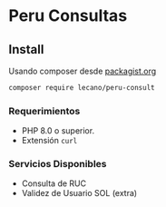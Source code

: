 # Peru Consultas

## Install
Usando composer desde [packagist.org](https://packagist.org/packages/lecano/peru-consult)
```bash
composer require lecano/peru-consult
```

### Requerimientos
- PHP 8.0 o superior.
- Extensión `curl`

### Servicios Disponibles
- Consulta de RUC
- Validez de Usuario SOL (extra)
